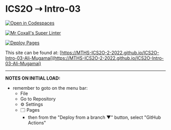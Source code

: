 # ICS2O ⇢ Intro-03

[![Open in Codespaces](https://classroom.github.com/assets/launch-codespace-7f7980b617ed060a017424585567c406b6ee15c891e84e1186181d67ecf80aa0.svg)](https://classroom.github.com/open-in-codespaces?assignment_repo_id=11775855)

[![Mr Coxall's Super Linter](https://github.com/MTHS-ICS2O-2-2022/ICS2O-Intro-03-Ali-Mugamai/workflows/Mr%20Coxall's%20Super%20Linter/badge.svg)](https://github.com/MTHS-ICS2O-2-2022/ICS2O-Intro-03-Ali-Mugamai/actions)

[![Deploy Pages](https://github.com/MTHS-ICS2O-2-2022/ICS2O-Intro-03-Ali-Mugamai/workflows/Deploy%20Pages/badge.svg)](https://github.com/MTHS-ICS2O-2-2022/ICS2O-Intro-03-Ali-Mugamai/actions)

This site can be found at: [https://MTHS-ICS2O-2-2022.github.io/ICS2O-Intro-03-Ali-Mugamai](https://MTHS-ICS2O-2-2022.github.io/ICS2O-Intro-03-Ali-Mugamai)

---

**NOTES ON INITIAL LOAD:**
- remember to goto on the menu bar:
  - File
  - Go to Repository
  - ⚙ Settings
  - 🗔 Pages
    - then from the "Deploy from a branch ▼" button, select "GitHub Actions"
